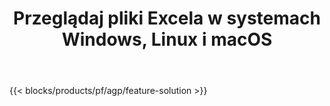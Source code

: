 ﻿---
title: Przeglądaj pliki Excela w systemach Windows, Linux i macOS 
url: /pl/viewer
description: Bezpłatna aplikacja i interfejsy API do przeglądania plików XLS, XLSX, XLSB, XLT, XLTX, XLTM, XLSM i ODS
---
{{< blocks/products/pf/agp/feature-solution >}} 

